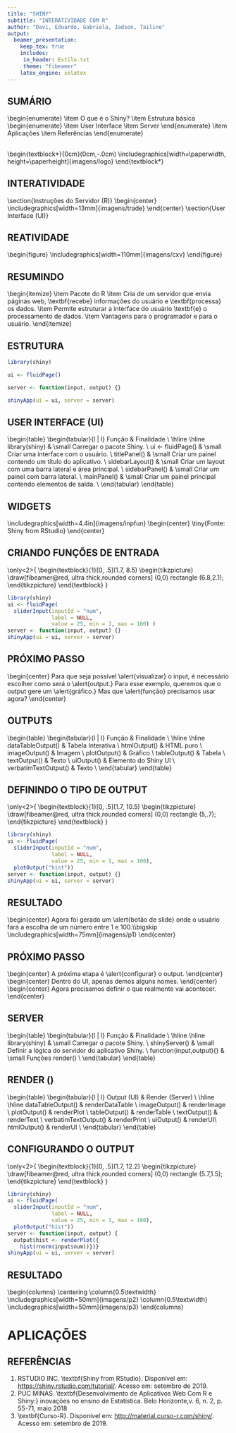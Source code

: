 ```yaml
---
title: "SHINY" 
subtitle: "INTERATIVIDADE COM R"
author: "Davi, Eduardo, Gabriela, Jadson, Tailine"
output: 
  beamer_presentation:
    keep_tex: true
    includes:
     in_header: Estilo.txt
     theme: "fibeamer"
    latex_engine: xelatex
---
```




## SUMÁRIO

\begin{enumerate}
\item O que é o Shiny?
\item Estrutura básica
\begin{enumerate}
\item User Interface
\item Server
\end{enumerate}
\item Aplicações
\item Referências
\end{enumerate}

##
\begin{textblock*}{0cm}(0cm,-.0cm)
\includegraphics[width=\paperwidth, height=\paperheight]{imagens/logo}
\end{textblock*}

## INTERATIVIDADE

\section{Instruções do Servidor (R)}
\begin{center}
\includegraphics[width=13mm]{imagens/trade}
\end{center}
\section{User Interface (UI)}

## REATIVIDADE

\begin{figure}
\includegraphics[width=110mm]{imagens/cxv}
\end{figure}

## RESUMINDO

\begin{itemize}
\item Pacote do R
\item Cria de um servidor que envia páginas web, \textbf{recebe} informações do usuário e \textbf{processa} os dados.
\item Permite estruturar a interface do usuário \textbf{e} o processamento de dados.
\item Vantagens para o programador e para o usuário.
\end{itemize}


## ESTRUTURA


```r
library(shiny)

ui <- fluidPage()

server <- function(input, output) {}

shinyApp(ui = ui, server = server)
```

## USER INTERFACE (UI)

\begin{table}
\begin{tabular}{l | l}
Função & Finalidade \\
\hline \hline
library(shiny) & \small Carregar o pacote Shiny. \\
ui <- fluidPage() & \small Criar uma interface com o usuário. \\
titlePanel() & \small Criar um painel contendo um título do aplicativo. \\
sidebarLayout() & \small Criar um layout com uma barra lateral e área principal. \\
sidebarPanel() & \small Criar um painel com barra lateral. \\
mainPanel() & \small Criar um painel principal contendo elementos de saída. \\
\end{tabular}
\end{table}

## WIDGETS

\includegraphics[width=4.4in]{imagens/inpfun}
\begin{center}
\tiny{Fonte: Shiny from RStudio}
\end{center}

## CRIANDO FUNÇÕES DE ENTRADA

\only<2>{
\begin{textblock}{1}[0, .5](1.7, 8.5)
\begin{tikzpicture}
    \draw[fibeamer@red, ultra thick,rounded corners] (0,0) rectangle (6.8,2.1);
\end{tikzpicture}
\end{textblock}
}


```r
library(shiny)
ui <- fluidPage(
  sliderInput(inputId = "num",
              label = NULL,
              value = 25, min = 1, max = 100) )
server <- function(input, output) {}
shinyApp(ui = ui, server = server)
```

## PRÓXIMO PASSO

\begin{center}
Para que seja possível \alert{visualizar} o input, é necessário escolher como será o \alert{output.}
Para esse exemplo, queremos que o output gere um \alert{gráfico.}
Mas que \alert{função} precisamos usar agora?
\end{center}

## OUTPUTS

\begin{table}
\begin{tabular}{l | l}
Função & Finalidade \\
\hline \hline
dataTableOutput() &  Tabela Interativa \\
htmlOutput() & HTML puro \\ 
imageOutput() & Imagem \\
plotOutput() & Gráfico \\
tableOutput() & Tabela \\
textOutput() & Texto \\
uiOutput() & Elemento do Shiny UI \\
verbatimTextOutput() & Texto \\
\end{tabular}
\end{table}

## DEFININDO O TIPO DE OUTPUT

\only<2>{
\begin{textblock}{1}[0, .5](1.7, 10.5)
\begin{tikzpicture}
    \draw[fibeamer@red, ultra thick,rounded corners] (0,0) rectangle (5,.7);
\end{tikzpicture}
\end{textblock}
}


```r
library(shiny)
ui <- fluidPage(
  sliderInput(inputId = "num",
              label = NULL,
              value = 25, min = 1, max = 100), 
  plotOutput("hist"))
server <- function(input, output) {}
shinyApp(ui = ui, server = server)
```

## RESULTADO
\begin{center}
      Agora foi gerado um \alert{botão de slide} onde o usuário fará a escolha de um número entre 1 e 100.\\\bigskip
    \includegraphics[width=75mm]{imagens/p1}
\end{center}

## PRÓXIMO PASSO

\begin{center}
A próxima etapa é \alert{configurar} o output.
\end{center}
\begin{center} 
Dentro do UI, apenas demos alguns nomes.
\end{center}
\begin{center}
Agora precisamos definir o que realmente vai acontecer.
\end{center}

## SERVER

\begin{table}
\begin{tabular}{l | l}
Função & Finalidade \\
\hline \hline
library(shiny) & \small Carregar o pacote Shiny. \\
shinyServer() & \small Definir a lógica do servidor do aplicativo Shiny. \\ 
function(input,output){} & \small Funções render() \\
\end{tabular}
\end{table}

## RENDER ()

\begin{table}
\begin{tabular}{l | l}
Output (UI) & Render (Server) \\
\hline \hline
dataTableOutput() &  renderDataTable \\
imageOutput() & renderImage \\
plotOutput() & renderPlot \\
tableOutput() & renderTable \\
textOutput() & renderText \\
verbatimTextOutput() & renderPrint \\
uiOutput() & renderUI\\
htmlOutput() & renderUI \\ 
\end{tabular}
\end{table}

## CONFIGURANDO O OUTPUT

\only<2>{
\begin{textblock}{1}[0, .5](1.7, 12.2)
\begin{tikzpicture}
    \draw[fibeamer@red, ultra thick,rounded corners] (0,0) rectangle (5.7,1.5);
\end{tikzpicture}
\end{textblock}
}


```r
library(shiny)
ui <- fluidPage(
  sliderInput(inputId = "num",
              label = NULL,
              value = 25, min = 1, max = 100), 
  plotOutput("hist"))
server <- function(input, output) {
  output$hist <- renderPlot({
    hist(rnorm(input$num))})}
shinyApp(ui = ui, server = server)
```

## RESULTADO
\begin{columns}
  \centering
    \column{0.5\textwidth}
      \includegraphics[width=50mm]{imagens/p2}
    \column{0.5\textwidth}
      \includegraphics[width=50mm]{imagens/p3}
\end{columns}

# APLICAÇÕES

## REFERÊNCIAS

1. RSTUDIO INC. \textbf{Shiny from RStudio}. Disponível em: <https://shiny.rstudio.com/tutorial/>. Acesso em: setembro de 2019.
2. PUC MINAS. \textbf{Desenvolvimento de Aplicativos Web Com R e Shiny:} inovações no ensino de Estatística. Belo Horizonte,v. 6, n. 2, p. 55-71, maio 2018
3. \textbf{Curso-R}. Disponível em: <http://material.curso-r.com/shiny/>. Acesso em: setembro de 2019.

